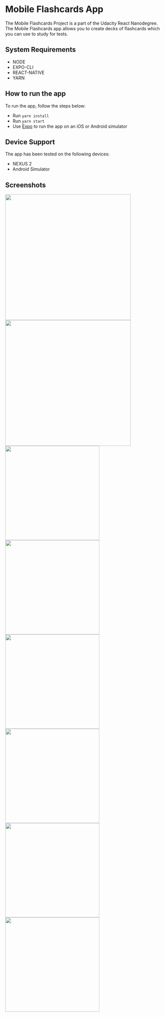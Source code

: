 # Mobile Flashcards App

The Mobile Flashcards Project is a part of the Udacity React Nanodegree.
The Mobile Flashcards app allows you to create decks of flashcards which you can use to study for tests. 

## System Requirements

* NODE
* EXPO-CLI
* REACT-NATIVE
* YARN 

## How to run the app
To run the app, follow the steps below:

* Run `yarn install`
* Run `yarn start`
* Use [Expo](https://expo.io/) to run the app on an iOS or Android simulator


## Device Support
The app has been tested on the following devices:

 - NEXUS 2
 - Android Simulator
 
 ## Screenshots
 
 <img src="screenshots/Screenshot_1590815383.png" width="400"> <img src="screenshots/Screenshot_1590815388.png" width="400">
 <img src="screenshots/Screenshot_1590815457.png" width="300"> <img src="screenshots/Screenshot_1590815520.png" width="300">
 <img src="screenshots/Screenshot_1590815523.png" width="300"> <img src="screenshots/Screenshot_1590815527.png" width="300"> 
 <img src="screenshots/Screenshot_1590815534.png" width="300"> <img src="screenshots/Screenshot_1590815611.png" width="300">

